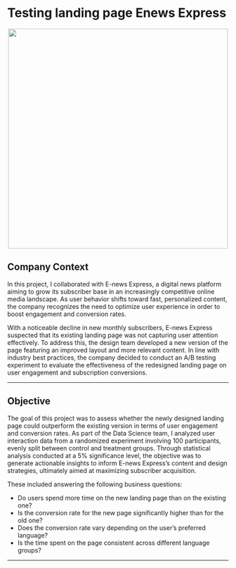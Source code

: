 # Testing landing page Enews Express

<p align="center">
  <img src="https://github.com/user-attachments/assets/eed18cf8-adae-4436-b3f5-b21d7f7120db" width="500"/>
</p>




## Company Context
In this project, I collaborated with E-news Express, a digital news platform aiming to grow its subscriber base in an increasingly competitive online media landscape. As user behavior shifts toward fast, personalized content, the company recognizes the need to optimize user experience in order to boost engagement and conversion rates.

With a noticeable decline in new monthly subscribers, E-news Express suspected that its existing landing page was not capturing user attention effectively. To address this, the design team developed a new version of the page featuring an improved layout and more relevant content. In line with industry best practices, the company decided to conduct an A/B testing experiment to evaluate the effectiveness of the redesigned landing page on user engagement and subscription conversions.

---
## Objective 

The goal of this project was to assess whether the newly designed landing page could outperform the existing version in terms of user engagement and conversion rates. As part of the Data Science team, I analyzed user interaction data from a randomized experiment involving 100 participants, evenly split between control and treatment groups. Through statistical analysis conducted at a 5% significance level, the objective was to generate actionable insights to inform E-news Express’s content and design strategies, ultimately aimed at maximizing subscriber acquisition. 

These included answering the following business questions:
- Do users spend more time on the new landing page than on the existing one?
- Is the conversion rate for the new page significantly higher than for the old one?
- Does the conversion rate vary depending on the user’s preferred language?
- Is the time spent on the page consistent across different language groups?

---

